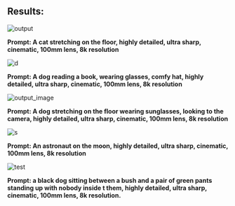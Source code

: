 ## Results:

![output](https://github.com/user-attachments/assets/83f8d84f-754c-49cb-ab33-73eaa66805d3)

**Prompt: A cat stretching on the floor, highly detailed, ultra sharp, cinematic, 100mm lens, 8k resolution**

![d](https://github.com/user-attachments/assets/90104a77-db5b-4031-b91d-d4d89b78b764)

**Prompt: A dog reading a book, wearing glasses, comfy hat, highly detailed, ultra sharp, cinematic, 100mm lens, 8k resolution**


![output_image](https://github.com/user-attachments/assets/24478566-b22e-41be-adcc-e77cd3d9dff9)

**Prompt: A dog stretching on the floor wearing sunglasses, looking to the camera, highly detailed, ultra sharp, cinematic, 100mm lens, 8k resolution**



![s](https://github.com/user-attachments/assets/26c059b3-7437-41ab-8307-3a7e4a3793f2)

**Prompt: An astronaut on the moon, highly detailed, ultra sharp, cinematic, 100mm lens, 8k resolution**

![test](https://github.com/user-attachments/assets/4cba0dfe-38c3-40c1-890d-f83559c49132)

**Prompt: a black dog sitting between a bush and a pair of green pants standing up with nobody inside t
them, highly detailed, ultra sharp, cinematic, 100mm lens, 8k resolution.**
